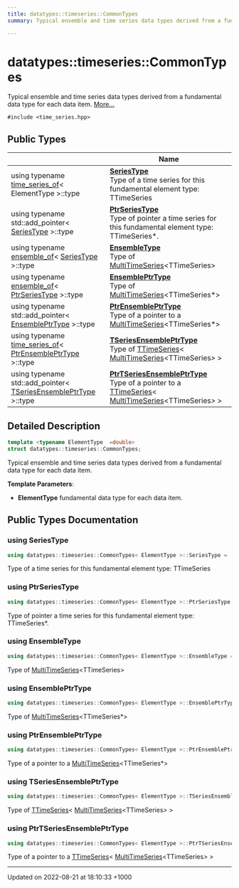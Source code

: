 ```yaml
---
title: datatypes::timeseries::CommonTypes
summary: Typical ensemble and time series data types derived from a fundamental data type for each data item. 

---
```


# datatypes::timeseries::CommonTypes



Typical ensemble and time series data types derived from a fundamental data type for each data item.  [More...](#detailed-description)


`#include <time_series.hpp>`

## Public Types

|                | Name           |
| -------------- | -------------- |
| using typename [time_series_of](/uchronia-ts-doc/cpp/Classes/structdatatypes_1_1timeseries_1_1time__series__of/)< ElementType >::type | **[SeriesType](/uchronia-ts-doc/cpp/Classes/structdatatypes_1_1timeseries_1_1CommonTypes/#using-seriestype)** <br>Type of a time series for this fundamental element type: TTimeSeries<ElementType>  |
| using typename std::add_pointer< [SeriesType](/uchronia-ts-doc/cpp/Classes/structdatatypes_1_1timeseries_1_1CommonTypes/#using-seriestype) >::type | **[PtrSeriesType](/uchronia-ts-doc/cpp/Classes/structdatatypes_1_1timeseries_1_1CommonTypes/#using-ptrseriestype)** <br>Type of pointer a time series for this fundamental element type: TTimeSeries<ElementType>*.  |
| using typename [ensemble_of](/uchronia-ts-doc/cpp/Classes/structdatatypes_1_1timeseries_1_1ensemble__of/)< [SeriesType](/uchronia-ts-doc/cpp/Classes/structdatatypes_1_1timeseries_1_1CommonTypes/#using-seriestype) >::type | **[EnsembleType](/uchronia-ts-doc/cpp/Classes/structdatatypes_1_1timeseries_1_1CommonTypes/#using-ensembletype)** <br>Type of [MultiTimeSeries](/uchronia-ts-doc/cpp/Classes/classdatatypes_1_1timeseries_1_1MultiTimeSeries/)<TTimeSeries<ElementType>>  |
| using typename [ensemble_of](/uchronia-ts-doc/cpp/Classes/structdatatypes_1_1timeseries_1_1ensemble__of/)< [PtrSeriesType](/uchronia-ts-doc/cpp/Classes/structdatatypes_1_1timeseries_1_1CommonTypes/#using-ptrseriestype) >::type | **[EnsemblePtrType](/uchronia-ts-doc/cpp/Classes/structdatatypes_1_1timeseries_1_1CommonTypes/#using-ensembleptrtype)** <br>Type of [MultiTimeSeries](/uchronia-ts-doc/cpp/Classes/classdatatypes_1_1timeseries_1_1MultiTimeSeries/)<TTimeSeries<ElementType>*>  |
| using typename std::add_pointer< [EnsemblePtrType](/uchronia-ts-doc/cpp/Classes/structdatatypes_1_1timeseries_1_1CommonTypes/#using-ensembleptrtype) >::type | **[PtrEnsemblePtrType](/uchronia-ts-doc/cpp/Classes/structdatatypes_1_1timeseries_1_1CommonTypes/#using-ptrensembleptrtype)** <br>Type of a pointer to a [MultiTimeSeries](/uchronia-ts-doc/cpp/Classes/classdatatypes_1_1timeseries_1_1MultiTimeSeries/)<TTimeSeries<ElementType>*>  |
| using typename [time_series_of](/uchronia-ts-doc/cpp/Classes/structdatatypes_1_1timeseries_1_1time__series__of/)< [PtrEnsemblePtrType](/uchronia-ts-doc/cpp/Classes/structdatatypes_1_1timeseries_1_1CommonTypes/#using-ptrensembleptrtype) >::type | **[TSeriesEnsemblePtrType](/uchronia-ts-doc/cpp/Classes/structdatatypes_1_1timeseries_1_1CommonTypes/#using-tseriesensembleptrtype)** <br>Type of [TTimeSeries](/uchronia-ts-doc/cpp/Classes/classdatatypes_1_1timeseries_1_1TTimeSeries/)< [MultiTimeSeries](/uchronia-ts-doc/cpp/Classes/classdatatypes_1_1timeseries_1_1MultiTimeSeries/)<TTimeSeries<ElementType>*>* >  |
| using typename std::add_pointer< [TSeriesEnsemblePtrType](/uchronia-ts-doc/cpp/Classes/structdatatypes_1_1timeseries_1_1CommonTypes/#using-tseriesensembleptrtype) >::type | **[PtrTSeriesEnsemblePtrType](/uchronia-ts-doc/cpp/Classes/structdatatypes_1_1timeseries_1_1CommonTypes/#using-ptrtseriesensembleptrtype)** <br>Type of a pointer to a [TTimeSeries](/uchronia-ts-doc/cpp/Classes/classdatatypes_1_1timeseries_1_1TTimeSeries/)< [MultiTimeSeries](/uchronia-ts-doc/cpp/Classes/classdatatypes_1_1timeseries_1_1MultiTimeSeries/)<TTimeSeries<ElementType>*>* >  |

## Detailed Description

```cpp
template <typename ElementType  =double>
struct datatypes::timeseries::CommonTypes;
```

Typical ensemble and time series data types derived from a fundamental data type for each data item. 

**Template Parameters**: 

  * **ElementType** fundamental data type for each data item. 

## Public Types Documentation

### using SeriesType

```cpp
using datatypes::timeseries::CommonTypes< ElementType >::SeriesType =  typename time_series_of<ElementType>::type;
```

Type of a time series for this fundamental element type: TTimeSeries<ElementType> 

### using PtrSeriesType

```cpp
using datatypes::timeseries::CommonTypes< ElementType >::PtrSeriesType =  typename std::add_pointer<SeriesType>::type;
```

Type of pointer a time series for this fundamental element type: TTimeSeries<ElementType>*. 

### using EnsembleType

```cpp
using datatypes::timeseries::CommonTypes< ElementType >::EnsembleType =  typename ensemble_of<SeriesType>::type;
```

Type of [MultiTimeSeries](/uchronia-ts-doc/cpp/Classes/classdatatypes_1_1timeseries_1_1MultiTimeSeries/)<TTimeSeries<ElementType>> 

### using EnsemblePtrType

```cpp
using datatypes::timeseries::CommonTypes< ElementType >::EnsemblePtrType =  typename ensemble_of<PtrSeriesType>::type;
```

Type of [MultiTimeSeries](/uchronia-ts-doc/cpp/Classes/classdatatypes_1_1timeseries_1_1MultiTimeSeries/)<TTimeSeries<ElementType>*> 

### using PtrEnsemblePtrType

```cpp
using datatypes::timeseries::CommonTypes< ElementType >::PtrEnsemblePtrType =  typename std::add_pointer<EnsemblePtrType>::type;
```

Type of a pointer to a [MultiTimeSeries](/uchronia-ts-doc/cpp/Classes/classdatatypes_1_1timeseries_1_1MultiTimeSeries/)<TTimeSeries<ElementType>*> 

### using TSeriesEnsemblePtrType

```cpp
using datatypes::timeseries::CommonTypes< ElementType >::TSeriesEnsemblePtrType =  typename time_series_of<PtrEnsemblePtrType>::type;
```

Type of [TTimeSeries](/uchronia-ts-doc/cpp/Classes/classdatatypes_1_1timeseries_1_1TTimeSeries/)< [MultiTimeSeries](/uchronia-ts-doc/cpp/Classes/classdatatypes_1_1timeseries_1_1MultiTimeSeries/)<TTimeSeries<ElementType>*>* > 

### using PtrTSeriesEnsemblePtrType

```cpp
using datatypes::timeseries::CommonTypes< ElementType >::PtrTSeriesEnsemblePtrType =  typename std::add_pointer<TSeriesEnsemblePtrType>::type;
```

Type of a pointer to a [TTimeSeries](/uchronia-ts-doc/cpp/Classes/classdatatypes_1_1timeseries_1_1TTimeSeries/)< [MultiTimeSeries](/uchronia-ts-doc/cpp/Classes/classdatatypes_1_1timeseries_1_1MultiTimeSeries/)<TTimeSeries<ElementType>*>* > 

-------------------------------

Updated on 2022-08-21 at 18:10:33 +1000